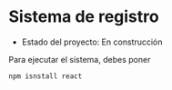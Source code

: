 <h1>Sistema de registro</h1>

- Estado del proyecto: En construcción

Para ejecutar el sistema, debes poner 

```npm isnstall react```
